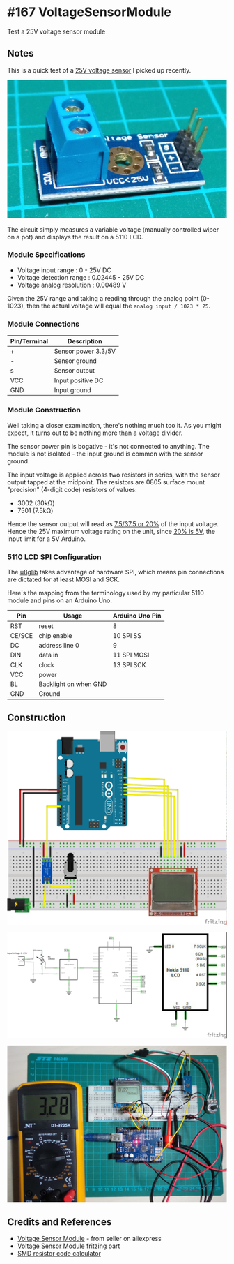 # #167 VoltageSensorModule

Test a 25V voltage sensor module


## Notes

This is a quick test of a
[25V voltage sensor](https://www.aliexpress.com/item/Standard-Voltage-Sensor-Module-Test-Electronic-Bricks-For-Robot-For-Arduino/32265558651.html)
I picked up recently.

![Module](./assets/module.jpg?raw=true)

The circuit simply measures a variable voltage (manually controlled wiper on a pot) and displays the result on a 5110 LCD.


### Module Specifications

* Voltage input range : 0 - 25V DC
* Voltage detection range : 0.02445 - 25V DC
* Voltage analog resolution : 0.00489 V

Given the 25V range and taking a reading through the analog point (0-1023), then the
actual voltage will equal the `analog input / 1023 * 25`.

### Module Connections

| Pin/Terminal | Description         |
|--------------|---------------------|
| +            | Sensor power 3.3/5V |
| -            | Sensor ground       |
| s            | Sensor output       |
| VCC          | Input positive DC   |
| GND          | Input ground        |

### Module Construction

Well taking a closer examination, there's nothing much too it. As you might expect,
it turns out to be nothing more than a voltage divider.

The sensor power pin is bogative - it's not connected to anything.
The module is not isolated - the input ground is common with the sensor ground.

The input voltage is applied across two resistors in series, with the sensor output tapped at the midpoint.
The resistors are 0805 surface mount "precision" (4-digit code) resistors of values:
* 3002 (30kΩ)
* 7501 (7.5kΩ)

Hence the sensor output will read as [7.5/37.5 or 20%](https://www.wolframalpha.com/input/?i=7.5k%CE%A9%2F37.5k%CE%A9)
of the input voltage. Hence the 25V maximum voltage rating on the unit, since
[20% is 5V](https://www.wolframalpha.com/input/?i=7.5k%CE%A9%2F37.5k%CE%A9+*+25V), the input limit for a 5V Arduino.


### 5110 LCD SPI Configuration

The [u8glib](https://github.com/olikraus/u8glib) takes advantage of hardware SPI, which means
pin connections are dictated for at least MOSI and SCK.

Here's the mapping from the terminology used by my particular 5110 module and pins on an Arduino Uno.

| Pin    | Usage                 | Arduino Uno Pin |
|--------|-----------------------|-----------------|
| RST    | reset                 | 8               |
| CE/SCE | chip enable           | 10 SPI SS       |
| DC     | address line 0        | 9               |
| DIN    | data in               | 11 SPI MOSI     |
| CLK    | clock                 | 13 SPI SCK      |
| VCC    | power                 |                 |
| BL     | Backlight on when GND |                 |
| GND    | Ground                |                 |


## Construction

![Breadboard](./assets/VoltageSensorModule_bb.jpg?raw=true)

![The Schematic](./assets/VoltageSensorModule_schematic.jpg?raw=true)

![The Build](./assets/VoltageSensorModule_build.jpg?raw=true)

## Credits and References

* [Voltage Sensor Module](https://www.aliexpress.com/item/Standard-Voltage-Sensor-Module-Test-Electronic-Bricks-For-Robot-For-Arduino/32265558651.html) - from seller on aliexpress
* [Voltage Sensor Module](https://github.com/tardate/LittleArduinoProjects/tree/main/FritzingParts/VoltageSensorModule) fritzing part
* [SMD resistor code calculator](http://www.hobby-hour.com/electronics/smdcalc.php)
